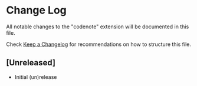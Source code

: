 # Change Log

All notable changes to the "codenote" extension will be documented in this file.

Check [Keep a Changelog](http://keepachangelog.com/) for recommendations on how to structure this file.

## [Unreleased]

- Initial (un)release